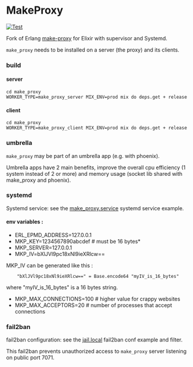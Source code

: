 # MakeProxy
[![Test](https://github.com/bougueil/make_proxy/actions/workflows/ci.yml/badge.svg)](https://github.com/bougueil/make_proxy/actions/workflows/ci.yml)

Fork of Erlang [make-proxy](https://github.com/yueyoum/make-proxy) for Elixir with supervisor and Systemd.

`make_proxy` needs to be installed on a server (the proxy) and its clients.



### build
#### server
```
cd make_proxy
WORKER_TYPE=make_proxy_server MIX_ENV=prod mix do deps.get + release
```
#### client
```
cd make_proxy
WORKER_TYPE=make_proxy_client MIX_ENV=prod mix do deps.get + release
```

### umbrella
`make_proxy` may be part of an umbrella app (e.g. with phoenix).

Umbrella apps have 2 main benefits, improve the overall cpu efficiency (1 system instead of 2 or more) and memory usage (socket lib shared with make_proxy and phoenix).

### systemd

Systemd service: see the [make_proxy.service](systemd/make_proxy.service) systemd service example.

#### env variables :
- ERL_EPMD_ADDRESS=127.0.0.1
- MKP_KEY=1234567890abcdef   # must be 16 bytes*
- MKP_SERVER=127.0.0.1
- MKP_IV=bXlJVl9pc18xNl9ieXRlcw==

MKP_IV can be generated like this :

```
	"bXlJVl9pc18xNl9ieXRlcw==" = Base.encode64 "myIV_is_16_bytes"
```
where "myIV_is_16_bytes" is a 16 bytes string.

- MKP_MAX_CONNECTIONS=100	 # higher value for crappy websites
- MKP_MAX_ACCEPTORS=20		 # number of processes that accept connections

### fail2ban

fail2ban configuration: see the [jail.local](fail2ban/jail.local) fail2ban conf example and filter.

This fail2ban prevents unauthorized access to `make_proxy` server listening on public port 7071.

